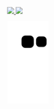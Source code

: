 <div>
<a href="https://github.com/pedroreis500">
<img height="180em" src="https://github-readme-stats.vercel.app/api/top-langs/?username=pedroreis500&layout=compact&langs_count=7&theme=dracula"/>
<img height="180em" src="https://github-readme-stats.vercel.app/api?username=pedroreis500&show_icons=true&theme=dracula&include_all_commits=true&count_private=true"/>
</div>

 ![Snake animation](https://github.com/pedroreis500/pedroreis500/blob/output/github-contribution-grid-snake.svg)

